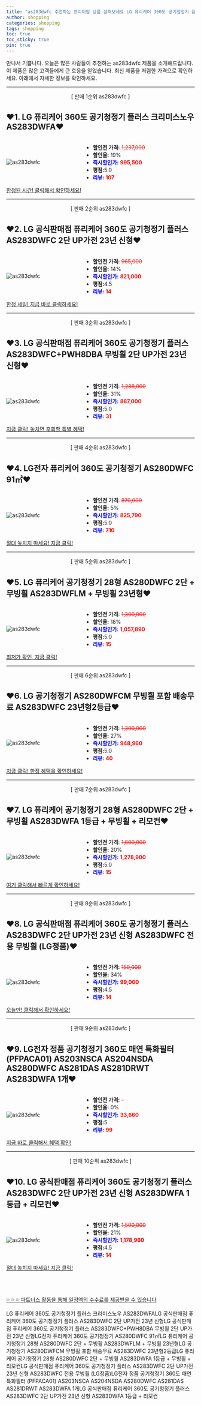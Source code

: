 ```yaml
---
title: "as283dwfc 추천하는 프리미엄 상품 살펴보세요 LG 퓨리케어 360도 공기청정기 플러스"
author: shopping
categories: shopping
tags: shopping
toc: true
toc_sticky: true
pin: true
---
```

만나서 기쁩니다. 오늘은 많은 사람들이 추천하는 as283dwfc 제품을 소개해드립니다. 이 제품은 많은 고객들에게 큰 호응을 얻었습니다. 최신 제품을 저렴한 가격으로 확인하세요. 아래에서 자세한 정보를 확인하세요.

---
<p class="toplist" style="margin: 0 auto; display: block; width: fit-content;">[ 판매 1순위 as283dwfc ]</p>

<h2><strong>❤️1. LG 퓨리케어 360도 공기청정기 플러스 크리미스노우 AS283DWFA❤️</strong></h2>

<div style="display: flex; align-items: center;">
    <div style="flex: 0.4;">
        <img src="https://thumbnail8.coupangcdn.com/thumbnails/remote/230x230ex/image/vendor_inventory/4a41/bc2263e1fed9200eda4217d0e20fc022ce4cf92ae7313de7693efceab7a3.jpg" alt="as283dwfc" style="max-width: 100%;">
    </div>
    <div style="flex: 0.6; margin-left: 10px;">
        <ul>
            <li><strong>할인전 가격:</strong> <del style="color: red;">1,237,000</del></li>
            <li><strong>할인율:</strong> 19%</li>
            <li><span style='color:blue'><strong>즉시할인가:</strong></span> <span style='color:red'><strong>995,500</strong></span></li>
            <li><strong>평점:</strong>5.0</li>
            <li><span style='color:blue'><strong>리뷰:</strong></span> <span style='color:red'><strong>107</strong></span></li>
        </ul>
    </div>
</div>
<div class="center">
    <a href="https://William4Davisa.github.io?lptag=AF9450613&subid=githubio&pageKey=7077324727&traceid=V0-153&itemId=17594876850&vendorItemId=84850903247" class="myButton">
        한정된 시간! 클릭해서 확인하세요!
    </a>
</div>


---
<p class="toplist" style="margin: 0 auto; display: block; width: fit-content;">[ 판매 2순위 as283dwfc ]</p>

<h2><strong>❤️2. LG 공식판매점 퓨리케어 360도 공기청정기 플러스 AS283DWFC 2단 UP가전 23년 신형❤️</strong></h2>

<div style="display: flex; align-items: center;">
    <div style="flex: 0.4;">
        <img src="https://thumbnail8.coupangcdn.com/thumbnails/remote/230x230ex/image/vendor_inventory/6720/fac9e0e25fd683f14399fef4bc0ffd8e16b55fb870f07c08caa6c2723d2d.jpg" alt="as283dwfc" style="max-width: 100%;">
    </div>
    <div style="flex: 0.6; margin-left: 10px;">
        <ul>
            <li><strong>할인전 가격:</strong> <del style="color: red;">965,000</del></li>
            <li><strong>할인율:</strong> 14%</li>
            <li><span style='color:blue'><strong>즉시할인가:</strong></span> <span style='color:red'><strong>821,000</strong></span></li>
            <li><strong>평점:</strong>4.5</li>
            <li><span style='color:blue'><strong>리뷰:</strong></span> <span style='color:red'><strong>14</strong></span></li>
        </ul>
    </div>
</div>
<div class="center">
    <a href="https://William4Davisa.github.io?lptag=AF9450613&subid=githubio&pageKey=7917045353&traceid=V0-153&itemId=21740286035&vendorItemId=84722453799" class="myButton">
        한정 세일! 지금 바로 클릭하세요!
    </a>
</div>


---
<p class="toplist" style="margin: 0 auto; display: block; width: fit-content;">[ 판매 3순위 as283dwfc ]</p>

<h2><strong>❤️3. LG 공식판매점 퓨리케어 360도 공기청정기 플러스 AS283DWFC+PWH8DBA 무빙휠 2단 UP가전 23년 신형❤️</strong></h2>

<div style="display: flex; align-items: center;">
    <div style="flex: 0.4;">
        <img src="https://thumbnail7.coupangcdn.com/thumbnails/remote/230x230ex/image/vendor_inventory/aa10/0c0185a0f8bdaffaebfe15a42b1d0d8b10e6b325ccc839bb9f1874c6aa28.jpg" alt="as283dwfc" style="max-width: 100%;">
    </div>
    <div style="flex: 0.6; margin-left: 10px;">
        <ul>
            <li><strong>할인전 가격:</strong> <del style="color: red;">1,288,000</del></li>
            <li><strong>할인율:</strong> 31%</li>
            <li><span style='color:blue'><strong>즉시할인가:</strong></span> <span style='color:red'><strong>887,000</strong></span></li>
            <li><strong>평점:</strong>5.0</li>
            <li><span style='color:blue'><strong>리뷰:</strong></span> <span style='color:red'><strong>31</strong></span></li>
        </ul>
    </div>
</div>
<div class="center">
    <a href="https://William4Davisa.github.io?lptag=AF9450613&subid=githubio&pageKey=7616439869&traceid=V0-153&itemId=20183224607&vendorItemId=85071525389" class="myButton">
        지금 클릭! 놓치면 후회할 특별 혜택!
    </a>
</div>


---
<p class="toplist" style="margin: 0 auto; display: block; width: fit-content;">[ 판매 4순위 as283dwfc ]</p>

<h2><strong>❤️4. LG전자 퓨리케어 360도 공기청정기 AS280DWFC 91㎡❤️</strong></h2>

<div style="display: flex; align-items: center;">
    <div style="flex: 0.4;">
        <img src="https://thumbnail9.coupangcdn.com/thumbnails/remote/230x230ex/image/vendor_inventory/aea9/209dd04960b88e3625130b78d8a6ef66c2686595d534af88b31529a0cb0e.jpg" alt="as283dwfc" style="max-width: 100%;">
    </div>
    <div style="flex: 0.6; margin-left: 10px;">
        <ul>
            <li><strong>할인전 가격:</strong> <del style="color: red;">870,000</del></li>
            <li><strong>할인율:</strong> 5%</li>
            <li><span style='color:blue'><strong>즉시할인가:</strong></span> <span style='color:red'><strong>825,790</strong></span></li>
            <li><strong>평점:</strong>5.0</li>
            <li><span style='color:blue'><strong>리뷰:</strong></span> <span style='color:red'><strong>710</strong></span></li>
        </ul>
    </div>
</div>
<div class="center">
    <a href="https://William4Davisa.github.io?lptag=AF9450613&subid=githubio&pageKey=305601766&traceid=V0-153&itemId=963179580&vendorItemId=86504860134" class="myButton">
        절대 놓치지 마세요! 지금 클릭!
    </a>
</div>


---
<p class="toplist" style="margin: 0 auto; display: block; width: fit-content;">[ 판매 5순위 as283dwfc ]</p>

<h2><strong>❤️5. LG 퓨리케어 공기청정기 28형 AS280DWFC 2단 + 무빙휠 AS283DWFLM + 무빙휠 23년형❤️</strong></h2>

<div style="display: flex; align-items: center;">
    <div style="flex: 0.4;">
        <img src="https://thumbnail8.coupangcdn.com/thumbnails/remote/230x230ex/image/vendor_inventory/0197/1a5039f197c5ed2cc6010e882a1dc5baf71d6a3fb1c41932d811e1aded78.jpg" alt="as283dwfc" style="max-width: 100%;">
    </div>
    <div style="flex: 0.6; margin-left: 10px;">
        <ul>
            <li><strong>할인전 가격:</strong> <del style="color: red;">1,300,000</del></li>
            <li><strong>할인율:</strong> 18%</li>
            <li><span style='color:blue'><strong>즉시할인가:</strong></span> <span style='color:red'><strong>1,057,890</strong></span></li>
            <li><strong>평점:</strong>5.0</li>
            <li><span style='color:blue'><strong>리뷰:</strong></span> <span style='color:red'><strong>15</strong></span></li>
        </ul>
    </div>
</div>
<div class="center">
    <a href="https://William4Davisa.github.io?lptag=AF9450613&subid=githubio&pageKey=7218973122&traceid=V0-153&itemId=23394582841&vendorItemId=90421876521" class="myButton">
        최저가 확인, 지금 클릭!
    </a>
</div>


---
<p class="toplist" style="margin: 0 auto; display: block; width: fit-content;">[ 판매 6순위 as283dwfc ]</p>

<h2><strong>❤️6. LG 공기청정기 AS280DWFCM 무빙휠 포함 배송무료 AS283DWFC 23년형2등급❤️</strong></h2>

<div style="display: flex; align-items: center;">
    <div style="flex: 0.4;">
        <img src="https://thumbnail6.coupangcdn.com/thumbnails/remote/230x230ex/image/vendor_inventory/6cd3/ec276c5bb1e57292ab3496e17ed1d4e0816a9b92a92c7fff3b3c9556b16b.png" alt="as283dwfc" style="max-width: 100%;">
    </div>
    <div style="flex: 0.6; margin-left: 10px;">
        <ul>
            <li><strong>할인전 가격:</strong> <del style="color: red;">1,300,000</del></li>
            <li><strong>할인율:</strong> 27%</li>
            <li><span style='color:blue'><strong>즉시할인가:</strong></span> <span style='color:red'><strong>948,960</strong></span></li>
            <li><strong>평점:</strong>5.0</li>
            <li><span style='color:blue'><strong>리뷰:</strong></span> <span style='color:red'><strong>40</strong></span></li>
        </ul>
    </div>
</div>
<div class="center">
    <a href="https://William4Davisa.github.io?lptag=AF9450613&subid=githubio&pageKey=6732209674&traceid=V0-153&itemId=23394543689&vendorItemId=90421837671" class="myButton">
        지금 클릭! 한정 혜택을 확인하세요!
    </a>
</div>


---
<p class="toplist" style="margin: 0 auto; display: block; width: fit-content;">[ 판매 7순위 as283dwfc ]</p>

<h2><strong>❤️7. LG 퓨리케어 공기청정기 28형 AS280DWFC 2단 + 무빙휠 AS283DWFA 1등급 + 무빙휠 + 리모컨❤️</strong></h2>

<div style="display: flex; align-items: center;">
    <div style="flex: 0.4;">
        <img src="https://thumbnail9.coupangcdn.com/thumbnails/remote/230x230ex/image/vendor_inventory/e297/9c4f699853a3769bfdd7bd8a9e3ac0bdbcadd2cf0b5d45820e3779145f66.jpg" alt="as283dwfc" style="max-width: 100%;">
    </div>
    <div style="flex: 0.6; margin-left: 10px;">
        <ul>
            <li><strong>할인전 가격:</strong> <del style="color: red;">1,600,000</del></li>
            <li><strong>할인율:</strong> 20%</li>
            <li><span style='color:blue'><strong>즉시할인가:</strong></span> <span style='color:red'><strong>1,278,900</strong></span></li>
            <li><strong>평점:</strong>5.0</li>
            <li><span style='color:blue'><strong>리뷰:</strong></span> <span style='color:red'><strong>15</strong></span></li>
        </ul>
    </div>
</div>
<div class="center">
    <a href="https://William4Davisa.github.io?lptag=AF9450613&subid=githubio&pageKey=7218973122&traceid=V0-153&itemId=23394582839&vendorItemId=90421876511" class="myButton">
        여기 클릭해서 빠르게 확인하세요!
    </a>
</div>


---
<p class="toplist" style="margin: 0 auto; display: block; width: fit-content;">[ 판매 8순위 as283dwfc ]</p>

<h2><strong>❤️8. LG 공식판매점 퓨리케어 360도 공기청정기 플러스 AS283DWFC 2단 UP가전 23년 신형 AS283DWFC 전용 무빙휠 (LG정품)❤️</strong></h2>

<div style="display: flex; align-items: center;">
    <div style="flex: 0.4;">
        <img src="https://thumbnail8.coupangcdn.com/thumbnails/remote/230x230ex/image/vendor_inventory/4f9b/0a1b26df860cfe661962fc2154a39975fa143a19f043540e3651c5ddda41.png" alt="as283dwfc" style="max-width: 100%;">
    </div>
    <div style="flex: 0.6; margin-left: 10px;">
        <ul>
            <li><strong>할인전 가격:</strong> <del style="color: red;">150,000</del></li>
            <li><strong>할인율:</strong> 34%</li>
            <li><span style='color:blue'><strong>즉시할인가:</strong></span> <span style='color:red'><strong>99,000</strong></span></li>
            <li><strong>평점:</strong>4.5</li>
            <li><span style='color:blue'><strong>리뷰:</strong></span> <span style='color:red'><strong>14</strong></span></li>
        </ul>
    </div>
</div>
<div class="center">
    <a href="https://William4Davisa.github.io?lptag=AF9450613&subid=githubio&pageKey=7917045353&traceid=V0-153&itemId=23394523485&vendorItemId=90421817750" class="myButton">
        오늘만! 클릭해서 확인하세요!
    </a>
</div>


---
<p class="toplist" style="margin: 0 auto; display: block; width: fit-content;">[ 판매 9순위 as283dwfc ]</p>

<h2><strong>❤️9. LG전자 정품 공기청정기 360도 매연 특화필터 (PFPACA01) AS203NSCA AS204NSDA AS280DWFC AS281DAS AS281DRWT AS283DWFA 1개❤️</strong></h2>

<div style="display: flex; align-items: center;">
    <div style="flex: 0.4;">
        <img src="https://thumbnail6.coupangcdn.com/thumbnails/remote/230x230ex/image/vendor_inventory/00a1/443a2d97aef1a2a7cceed132640262564c477188a371326650d5f16696d0.jpg" alt="as283dwfc" style="max-width: 100%;">
    </div>
    <div style="flex: 0.6; margin-left: 10px;">
        <ul>
            <li><strong>할인전 가격:</strong> <del style="color: red;">-</del></li>
            <li><strong>할인율:</strong> 0%</li>
            <li><span style='color:blue'><strong>즉시할인가:</strong></span> <span style='color:red'><strong>33,660</strong></span></li>
            <li><strong>평점:</strong>5</li>
            <li><span style='color:blue'><strong>리뷰:</strong></span> <span style='color:red'><strong>99</strong></span></li>
        </ul>
    </div>
</div>
<div class="center">
    <a href="https://William4Davisa.github.io?lptag=AF9450613&subid=githubio&pageKey=8190349898&traceid=V0-153&itemId=23437085310&vendorItemId=90463974874" class="myButton">
        지금 바로 클릭해서 혜택 확인!
    </a>
</div>


---
<p class="toplist" style="margin: 0 auto; display: block; width: fit-content;">[ 판매 10순위 as283dwfc ]</p>

<h2><strong>❤️10. LG 공식판매점 퓨리케어 360도 공기청정기 플러스 AS283DWFC 2단 UP가전 23년 신형 AS283DWFA 1등급 + 리모컨❤️</strong></h2>

<div style="display: flex; align-items: center;">
    <div style="flex: 0.4;">
        <img src="https://thumbnail7.coupangcdn.com/thumbnails/remote/230x230ex/image/vendor_inventory/054b/be3ed87ade4e64698c9e1062a00c861fddc242e6cf8c6349b5854921305e.jpg" alt="as283dwfc" style="max-width: 100%;">
    </div>
    <div style="flex: 0.6; margin-left: 10px;">
        <ul>
            <li><strong>할인전 가격:</strong> <del style="color: red;">1,500,000</del></li>
            <li><strong>할인율:</strong> 21%</li>
            <li><span style='color:blue'><strong>즉시할인가:</strong></span> <span style='color:red'><strong>1,178,960</strong></span></li>
            <li><strong>평점:</strong>4.5</li>
            <li><span style='color:blue'><strong>리뷰:</strong></span> <span style='color:red'><strong>14</strong></span></li>
        </ul>
    </div>
</div>
<div class="center">
    <a href="https://William4Davisa.github.io?lptag=AF9450613&subid=githubio&pageKey=7917045353&traceid=V0-153&itemId=23394523487&vendorItemId=90421817765" class="myButton">
        절대 놓치지 마세요! 지금 클릭!
    </a>
</div>

<br><br><br>[💦 💦 💦 파트너스 활동을 통해 일정액의 수수료를 제공받을 수 있습니다](https://link.coupang.com/a/bcpT2c)<br><br>LG 퓨리케어 360도 공기청정기 플러스 크리미스노우 AS283DWFALG 공식판매점 퓨리케어 360도 공기청정기 플러스 AS283DWFC 2단 UP가전 23년 신형LG 공식판매점 퓨리케어 360도 공기청정기 플러스 AS283DWFC+PWH8DBA 무빙휠 2단 UP가전 23년 신형LG전자 퓨리케어 360도 공기청정기 AS280DWFC 91㎡LG 퓨리케어 공기청정기 28형 AS280DWFC 2단 + 무빙휠 AS283DWFLM + 무빙휠 23년형LG 공기청정기 AS280DWFCM 무빙휠 포함 배송무료 AS283DWFC 23년형2등급LG 퓨리케어 공기청정기 28형 AS280DWFC 2단 + 무빙휠 AS283DWFA 1등급 + 무빙휠 + 리모컨LG 공식판매점 퓨리케어 360도 공기청정기 플러스 AS283DWFC 2단 UP가전 23년 신형 AS283DWFC 전용 무빙휠 (LG정품)LG전자 정품 공기청정기 360도 매연 특화필터 (PFPACA01) AS203NSCA AS204NSDA AS280DWFC AS281DAS AS281DRWT AS283DWFA 1개LG 공식판매점 퓨리케어 360도 공기청정기 플러스 AS283DWFC 2단 UP가전 23년 신형 AS283DWFA 1등급 + 리모컨